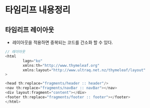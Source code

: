 # 타임리프 내용정리

## 타임리프 레이아웃
- 레이아웃을 적용하면 중복되는 코드를 간소화 할 수 있다.

``` java
// 레이아웃
<html
        lagn="ko"
        xmlns:th="http://www.thymeleaf.org"
        xmlns:layout="http://www.ultraq.net.nz/thymeleaf/layout"
>

<head th:replace="fragments/header :: header"/>
<nav th:replace="fragments/navBar :: navBar"></nav>
<div layout:fragment="content"></div>
<footer th:replace="fragments/footer :: footer"></footer>
</html>

```